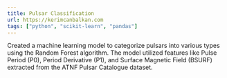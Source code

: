```yaml
---
title: Pulsar Classification
url: https://kerimcanbalkan.com
tags: ["python", "scikit-learn", "pandas"]
---
```


Created a machine learning model to categorize pulsars into various types using the Random Forest algorithm. The model utilized features like Pulse Period (P0), Period Derivative (P1), and Surface Magnetic Field (BSURF) extracted from the ATNF Pulsar Catalogue dataset.
